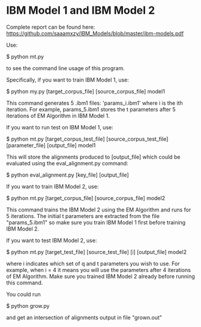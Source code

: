 # IBM Model 1 and IBM Model 2

Complete report can be found here: https://github.com/saaamxzy/IBM_Models/blob/master/ibm-models.pdf

Use:

$ python mt.py

to see the command line usage of this program.

Specifically, if you want to train IBM Model 1, use:

$ python my.py [target_corpus_file] [source_corpus_file] model1

This command generates 5 .ibm1 files: 'params_i.ibm1' where i is the ith iteration. 
For example, params_5.ibm1 stores the t parameters after 5 iterations of EM 
Algorithm in IBM Model 1.

If you want to run test on IBM Model 1, use:

$ python mt.py [target_corpus_test_file] [source_corpus_test_file] [parameter_file] [output_file] model1

This will store the alignments produced to [output_file] which could be evaluated
using the eval_alignment.py command:

$ python eval_alignment.py [key_file] [output_file]

If you want to train IBM Model 2, use:

$ python mt.py [target_corpus_file] [source_corpus_file] model2

This command trains the IBM Model 2 using the EM Algorithm and runs for 5 iterations.
The initial t parameters are extracted from the file "params_5.ibm1" so make sure
you train IBM Model 1 first before training IBM Model 2.

If you want to test IBM Model 2, use:

$ python mt.py [target_test_file] [source_test_file] [i] [output_file] model2

where i indicates which set of q and t parameters you wish to use. For example,
when i = 4 it means you will use the parameters after 4 iterations of EM
Algorithm. Make sure you trained IBM Model 2 already before running this command.

You could run

$ python grow.py 

and get an intersection of alignments output in file "grown.out"
